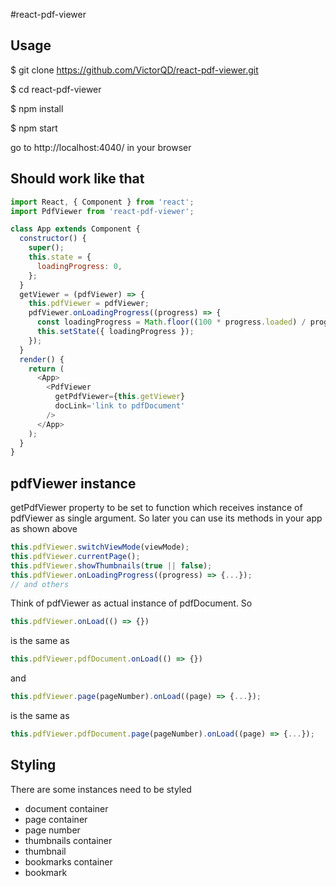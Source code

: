 #react-pdf-viewer

Usage
-----

$ git clone https://github.com/VictorQD/react-pdf-viewer.git

$ cd react-pdf-viewer

$ npm install

$ npm start

go to http://localhost:4040/ in your browser

Should work like that
-----
```js
import React, { Component } from 'react';
import PdfViewer from 'react-pdf-viewer';

class App extends Component {
  constructor() {
    super();
    this.state = {
      loadingProgress: 0,
    };
  }
  getViewer = (pdfViewer) => {
    this.pdfViewer = pdfViewer;
    pdfViewer.onLoadingProgress((progress) => {
      const loadingProgress = Math.floor((100 * progress.loaded) / progress.total);
      this.setState({ loadingProgress });
    });
  }
  render() {
    return (
      <App>
        <PdfViewer
          getPdfViewer={this.getViewer}
          docLink='link to pdfDocument'
        />
      </App>
    );
  }
}
```
pdfViewer instance
-----
getPdfViewer property to be set to function which receives instance of pdfViewer as single argument.
So later you can use its methods in your app as shown above
```js
this.pdfViewer.switchViewMode(viewMode);
this.pdfViewer.currentPage();
this.pdfViewer.showThumbnails(true || false);
this.pdfViewer.onLoadingProgress((progress) => {...});
// and others
```
Think of pdfViewer as actual instance of pdfDocument.
So
```js
this.pdfViewer.onLoad(() => {})
```
is the same as
```js
this.pdfViewer.pdfDocument.onLoad(() => {})
```
and
```js
this.pdfViewer.page(pageNumber).onLoad((page) => {...});
```
is the same as
```js
this.pdfViewer.pdfDocument.page(pageNumber).onLoad((page) => {...});
```
Styling
-----
There are some instances need to be styled
- document container
- page container
- page number
- thumbnails container
- thumbnail
- bookmarks container
- bookmark
